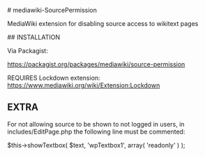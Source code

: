 # mediawiki-SourcePermission

MediaWiki extension for disabling source access to wikitext pages

## INSTALLATION

Via Packagist:

https://packagist.org/packages/mediawiki/source-permission

REQUIRES Lockdown extension: https://www.mediawiki.org/wiki/Extension:Lockdown

## EXTRA

For not allowing source to be shown to not logged in users, in includes/EditPage.php the following line must be commented:

$this->showTextbox( $text, 'wpTextbox1', array( 'readonly' ) );

